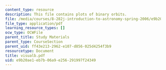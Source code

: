 ```yaml
---
content_type: resource
description: This file contains plots of binary orbits.
file: /media/courses/8-282j-introduction-to-astronomy-spring-2006/e9b20ae1eb7b06a9e256291997f24349_visualb.pdf
file_type: application/pdf
learning_resource_types: []
ocw_type: OCWFile
parent_title: Study Materials
parent_type: CourseSection
parent_uid: ff43e213-2962-e107-d856-025d4254f3b9
resourcetype: Document
title: visualb.pdf
uid: e9b20ae1-eb7b-06a9-e256-291997f24349
---
```

